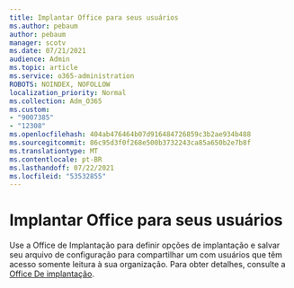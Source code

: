 ```yaml
---
title: Implantar Office para seus usuários
ms.author: pebaum
author: pebaum
manager: scotv
ms.date: 07/21/2021
audience: Admin
ms.topic: article
ms.service: o365-administration
ROBOTS: NOINDEX, NOFOLLOW
localization_priority: Normal
ms.collection: Adm_O365
ms.custom:
- "9007385"
- "12308"
ms.openlocfilehash: 404ab476464b07d916484726859c3b2ae934b488
ms.sourcegitcommit: 86c95d3f0f268e500b3732243ca85a650b2e7b8f
ms.translationtype: MT
ms.contentlocale: pt-BR
ms.lasthandoff: 07/22/2021
ms.locfileid: "53532855"
---
```

# <a name="deploy-office-to-your-users"></a>Implantar Office para seus usuários

Use a Office de Implantação para definir opções de implantação e salvar seu arquivo de configuração para compartilhar um com usuários que têm acesso somente leitura à sua organização. Para obter detalhes, consulte a [Office De implantação](https://admin.microsoft.com/AdminPortal/Home#/modernonboarding/cdnwizard).